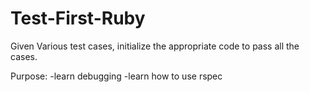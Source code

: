 Test-First-Ruby
===============

Given Various test cases, initialize the appropriate code to pass all the cases.

Purpose:
  -learn debugging
  -learn how to use rspec
